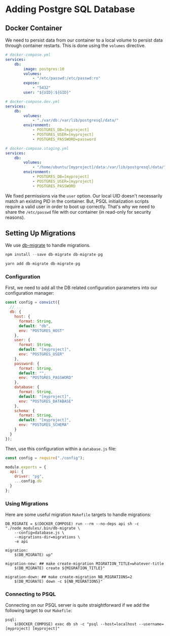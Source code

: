 # Adding Postgre SQL Database

## Docker Container

We need to persist data from our container to a local volume to persist data through container restarts. This is done using the `volumes` directive.

```yaml
# docker-compose.yml
services:
    db:
        image: postgres:10
        volumes:
            - "/etc/passwd:/etc/passwd:ro"
        expose:
            - "5432"
        user: "${UID}:${GID}"

# docker-compose.dev.yml
services:
    db:
        volumes:
            - "./var/db:/var/lib/postgresql/data/"
        environment:
            - POSTGRES_DB=[myproject]
            - POSTGRES_USER=[myproject]
            - POSTGRES_PASSWORD=password

# docker-compose.staging.yml
services:
    db:
        volumes:
            - "/home/ubuntu/[myproject]/data:/var/lib/postgresql/data/"
        environment:
            - POSTGRES_DB=[myproject]
            - POSTGRES_USER=[myproject]
            - POSTGRES_PASSWORD
```

We fixed permissions via the `user` option. Our local UID doesn't necessarily match an existing PID in the container. But, PSQL initialization scripts require a valid user in order to boot up correctly. That's why we need to share the `/etc/passwd` file with our container (in read-only for security reasons).

## Setting Up Migrations

We use [db-migrate](https://github.com/db-migrate/node-db-migrate) to handle migrations.

```js
npm install --save db-migrate db-migrate-pg

yarn add db-migrate db-migrate-pg
```

### Configuration

First, we need to add all the DB related configuration parameters into our configuration manager:

```js
const config = convict({
  // ...
  db: {
    host: {
      format: String,
      default: "db",
      env: "POSTGRES_HOST"
    },
    user: {
      format: String,
      default: "[myproject]",
      env: "POSTGRES_USER"
    },
    password: {
      format: String,
      default: "",
      env: "POSTGRES_PASSWORD"
    },
    database: {
      format: String,
      default: "[myproject]",
      env: "POSTGRES_DATABASE"
    },
    schema: {
      format: String,
      default: "[myproject]",
      env: "POSTGRES_SCHEMA"
    }
  }
});
```

Then, use this configuration within a `database.js` file:

```js
const config = require("./config");

module.exports = {
  api: {
    driver: "pg",
    ...config.db
  }
};
```

### Using Migrations

Here are some useful migration `Makefile` targets to handle migrations:

```
DB_MIGRATE = $(DOCKER_COMPOSE) run --rm --no-deps api sh -c "./node_modules/.bin/db-migrate \
	--config=database.js \
	--migrations-dir=migrations \
	-e api

migration:
	$(DB_MIGRATE) up"

migration-new: ## make create-migration MIGRATION_TITLE=whatever-title
	$(DB_MIGRATE) create ${MIGRATION_TITLE}"

migration-down: ## make create-migration NB_MIGRATIONS=2
	$(DB_MIGRATE) down -c ${NB_MIGRATIONS}"
```

### Connecting to PSQL

Connecting on our PSQL server is quite straightforward if we add the following target to our `Makefile`:

```
psql:
	$(DOCKER_COMPOSE) exec db sh -c "psql --host=localhost --username=[myproject] [myproject]"
```
